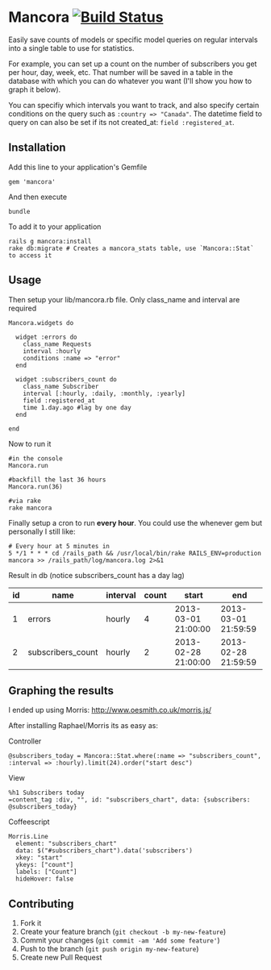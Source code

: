 # Mancora [![Build Status](https://secure.travis-ci.org/cbron/mancora.png)](http://travis-ci.org/cbron/mancora)

Easily save counts of models or specific model queries on regular intervals into a single table to use for statistics.

For example, you can set up a count on the number of subscribers you get per hour, day, week, etc. That number will be saved in a table in the database with which you can do whatever you want (I'll show you how to graph it below). 

You can specifiy which intervals you want to track, and also specify certain conditions on the query such as `:country => "Canada"`. The datetime field to query on can also be set if its not created_at: `field :registered_at`.

## Installation

Add this line to your application's Gemfile

    gem 'mancora'

And then execute

    bundle

To add it to your application

    rails g mancora:install
    rake db:migrate # Creates a mancora_stats table, use `Mancora::Stat` to access it

## Usage

Then setup your lib/mancora.rb file. Only class_name and interval are required

    Mancora.widgets do

      widget :errors do
        class_name Requests
        interval :hourly
        conditions :name => "error"
      end

      widget :subscribers_count do
        class_name Subscriber
        interval [:hourly, :daily, :monthly, :yearly]
        field :registered_at
        time 1.day.ago #lag by one day
      end

    end

Now to run it

    #in the console
    Mancora.run

    #backfill the last 36 hours
    Mancora.run(36)

    #via rake
    rake mancora

Finally setup a cron to run **every hour**. You could use the whenever gem but personally I still like: 

    # Every hour at 5 minutes in
    5 */1 * * * cd /rails_path && /usr/local/bin/rake RAILS_ENV=production mancora >> /rails_path/log/mancora.log 2>&1

    

Result in db (notice subscribers_count has a day lag)

id | name | interval | count | start | end
--- | --- | --- | --- | --- | ---
1 | errors | hourly | 4 | 2013-03-01 21:00:00 | 2013-03-01 21:59:59
2 | subscribers_count | hourly | 2 | 2013-02-28 21:00:00 | 2013-02-28 21:59:59


## Graphing the results

I ended up using Morris: http://www.oesmith.co.uk/morris.js/

After installing Raphael/Morris its as easy as: 

Controller

    @subscribers_today = Mancora::Stat.where(:name => "subscribers_count", :interval => :hourly).limit(24).order("start desc")

View

    %h1 Subscribers today
    =content_tag :div, "", id: "subscribers_chart", data: {subscribers: @subscribers_today} 

Coffeescript

    Morris.Line
      element: "subscribers_chart"
      data: $("#subscribers_chart").data('subscribers')
      xkey: "start"
      ykeys: ["count"]
      labels: ["Count"]
      hideHover: false


## Contributing

1. Fork it
2. Create your feature branch (`git checkout -b my-new-feature`)
3. Commit your changes (`git commit -am 'Add some feature'`)
4. Push to the branch (`git push origin my-new-feature`)
5. Create new Pull Request

